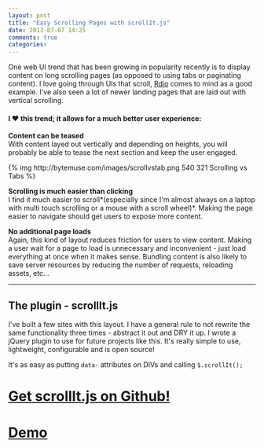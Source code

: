 ```yaml
---
layout: post
title: "Easy Scrolling Pages with scrollIt.js"
date: 2013-07-07 14:25
comments: true
categories: 
---
```

One web UI trend that has been growing in popularity recently is to display content on long scrolling pages (as opposed to using tabs or paginating content). I love going through UIs that scroll, <a href='http://rdio.com'>Rdio</a> comes to mind as a good example. I've also seen a lot of newer landing pages that are laid out with vertical scrolling. 

#### I &hearts; this trend; it allows for a much better user experience:

**Content can be teased**<br />
With content layed out vertically and depending on heights, you will probably be able to tease the next section and keep the user engaged. 
<p class='center'>{% img http://bytemuse.com/images/scrollvstab.png 540 321 Scrolling vs Tabs %}</p>

**Scrolling is much easier than clicking**<br />
I find it much easier to scroll*(especially since I'm almost always on a laptop with multi touch scrolling or a mouse with a scroll wheel)*. Making the page easier to navigate should get users to expose more content. 

**No additional page loads**<br />
Again, this kind of layout reduces friction for users to view content. Making a user wait for a page to load is unnecessary and inconvenient - just load everything at once when it makes sense. Bundling content is also likely to save server resources by reducing the number of requests, reloading assets, etc... 

<hr />

## The plugin - scrollIt.js
I've built a few sites with this layout. I have a general rule to not rewrite the same functionality three times - abstract it out and DRY it up. I wrote a jQuery plugin to use for future projects like this. It's really simple to use, lightweight, configurable and is open source!

It's as easy as putting `data-` attributes on DIVs and calling `$.scrollIt();`

<a href='https://github.com/cmpolis/scrollIt.js'><h1 class='center'>Get scrollIt.js on Github!</h1></a>
<a href='http://bytemuse.com/scrollIt.js'><h1 class='center'>Demo</h1></a>
